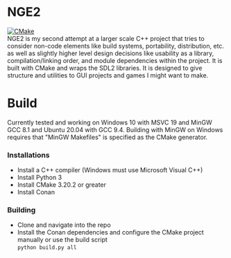 # NGE2

[![CMake](https://github.com/ningalu/nge2/actions/workflows/cmake.yml/badge.svg)](https://github.com/ningalu/nge2/actions/workflows/cmake.yml)  
NGE2 is my second attempt at a larger scale C++ project that tries to consider non-code elements like build systems, portability, distribution, etc. as well as slightly higher level design decisions like usability as a library, compilation/linking order, and module dependencies within the project. It is built with CMake and wraps the SDL2 libraries. It is designed to give structure and utilities to GUI projects and games I might want to make.

# Build

Currently tested and working on Windows 10 with MSVC 19 and MinGW GCC 8.1 and Ubuntu 20.04 with GCC 9.4. Building with MinGW on Windows requires that "MinGW Makefiles" is specified as the CMake generator.

### Installations

- Install a C++ compiler (Windows must use Microsoft Visual C++)
- Install Python 3
- Install CMake 3.20.2 or greater
- Install Conan

### Building

- Clone and navigate into the repo
- Install the Conan dependencies and configure the CMake project manually or use the build script  
  `python build.py all`
